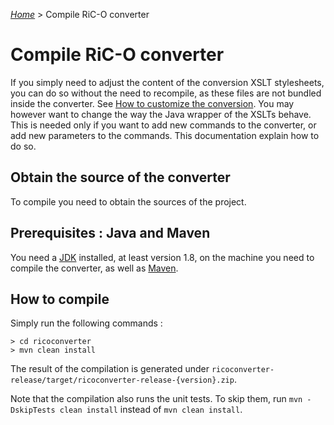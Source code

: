 [_Home_](index.html) > Compile RiC-O converter

# Compile RiC-O converter

If you simply need to adjust the content of the conversion XSLT stylesheets, you can do so without the need to recompile, as these files are not bundled inside the converter. See [How to customize the conversion](Customize.html).
You may however want to change the way the Java wrapper of the XSLTs behave. This is needed only if you want to add new commands to the converter, or add new parameters to the commands. This documentation explain how to do so.

## Obtain the source of the converter

To compile you need to obtain the sources of the project.

## Prerequisites : Java and Maven

You need a [JDK](https://jdk.java.net/) installed, at least version 1.8, on the machine you need to compile the converter, as well as [Maven](https://maven.apache.org/).

## How to compile

Simply run the following commands :


	> cd ricoconverter
	> mvn clean install


The result of the compilation is generated under `ricoconverter-release/target/ricoconverter-release-{version}.zip`.

Note that the compilation also runs the unit tests. To skip them, run `mvn -DskipTests clean install` instead of `mvn clean install`.
